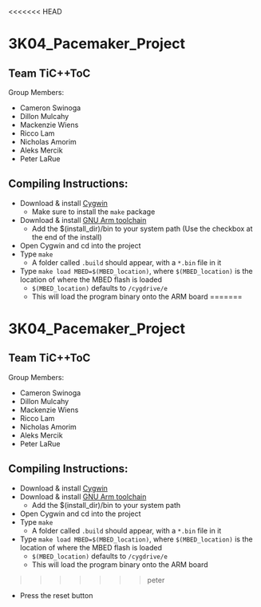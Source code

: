 <<<<<<< HEAD
# 3K04_Pacemaker_Project

## Team TiC++ToC

Group Members:
* Cameron Swinoga
* Dillon Mulcahy
* Mackenzie Wiens
* Ricco Lam
* Nicholas Amorim
* Aleks Mercik
* Peter LaRue

## Compiling Instructions:

- Download & install [Cygwin](https://cygwin.com/install.html)
	- Make sure to install the `make` package
- Download & install [GNU Arm toolchain](https://launchpad.net/gcc-arm-embedded)
	- Add the $(install_dir)/bin to your system path (Use the checkbox at the end of the install)
- Open Cygwin and cd into the project
- Type `make`
	- A folder called `.build` should appear, with a `*.bin` file in it
- Type `make load MBED=$(MBED_location)`, where `$(MBED_location)` is the location of where the MBED flash is loaded
	- `$(MBED_location)` defaults to `/cygdrive/e`
	- This will load the program binary onto the ARM board
=======
# 3K04_Pacemaker_Project

## Team TiC++ToC

Group Members:
* Cameron Swinoga
* Dillon Mulcahy
* Mackenzie Wiens
* Ricco Lam
* Nicholas Amorim
* Aleks Mercik
* Peter LaRue

## Compiling Instructions:

- Download & install [Cygwin](https://cygwin.com/install.html)
- Download & install [GNU Arm toolchain](https://launchpad.net/gcc-arm-embedded)
	- Add the $(install_dir)/bin to your system path
- Open Cygwin and cd into the project
- Type `make`
	- A folder called `.build` should appear, with a `*.bin` file in it
- Type `make load MBED=$(MBED_location)`, where `$(MBED_location)` is the location of where the MBED flash is loaded
	- `$(MBED_location)` defaults to `/cygdrive/e`
	- This will load the program binary onto the ARM board
>>>>>>> peter
- Press the reset button